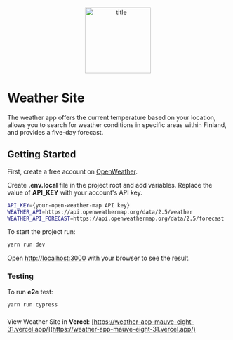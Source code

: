 
<br/>

<p align="center"  style="border-radius: 10px;">
  <img  width="150" alt="title" src="https://github.com/bodhisatva/weather-app/assets/7481706/1f1fbf93-b6f6-4dc3-aec2-a4550010e64d" >
</p>

# Weather Site

The weather app offers the current temperature based on your location, allows you to search for weather conditions in specific areas within Finland, and provides a five-day forecast.

## Getting Started

First, create a free account on [OpenWeather](https://openweathermap.org/appid).

Create **.env.local** file in the project root and add variables. Replace the value of **API_KEY** with your account's API key.


```bash
API_KEY={your-open-weather-map API key}
WEATHER_API=https://api.openweathermap.org/data/2.5/weather
WEATHER_API_FORECAST=https://api.openweathermap.org/data/2.5/forecast
```

To start the project run:

```bash
yarn run dev
```

Open [http://localhost:3000](http://localhost:3000) with your browser to see the result.

### Testing

To run **e2e** test:

```bash
yarn run cypress
```

###

View Weather Site in **Vercel**: [https://weather-app-mauve-eight-31.vercel.app/](https://weather-app-mauve-eight-31.vercel.app/)
